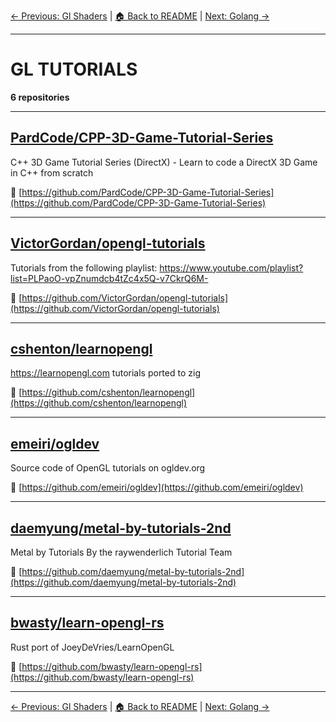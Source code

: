 [← Previous: Gl Shaders](gl-shaders.txt) | [🏠 Back to README](../README.md) | [Next: Golang →](golang.txt)

---

# GL TUTORIALS

**6 repositories**

---

## [PardCode/CPP-3D-Game-Tutorial-Series](https://github.com/PardCode/CPP-3D-Game-Tutorial-Series)

C++ 3D Game Tutorial Series (DirectX) - Learn to code a DirectX 3D Game in C++ from scratch

🔗 [https://github.com/PardCode/CPP-3D-Game-Tutorial-Series](https://github.com/PardCode/CPP-3D-Game-Tutorial-Series)

---

## [VictorGordan/opengl-tutorials](https://github.com/VictorGordan/opengl-tutorials)

Tutorials from the following playlist: https://www.youtube.com/playlist?list=PLPaoO-vpZnumdcb4tZc4x5Q-v7CkrQ6M-

🔗 [https://github.com/VictorGordan/opengl-tutorials](https://github.com/VictorGordan/opengl-tutorials)

---

## [cshenton/learnopengl](https://github.com/cshenton/learnopengl)

https://learnopengl.com tutorials ported to zig

🔗 [https://github.com/cshenton/learnopengl](https://github.com/cshenton/learnopengl)

---

## [emeiri/ogldev](https://github.com/emeiri/ogldev)

Source code of OpenGL tutorials on ogldev.org

🔗 [https://github.com/emeiri/ogldev](https://github.com/emeiri/ogldev)

---

## [daemyung/metal-by-tutorials-2nd](https://github.com/daemyung/metal-by-tutorials-2nd)

Metal by Tutorials By the raywenderlich Tutorial Team

🔗 [https://github.com/daemyung/metal-by-tutorials-2nd](https://github.com/daemyung/metal-by-tutorials-2nd)

---

## [bwasty/learn-opengl-rs](https://github.com/bwasty/learn-opengl-rs)

Rust port of JoeyDeVries/LearnOpenGL

🔗 [https://github.com/bwasty/learn-opengl-rs](https://github.com/bwasty/learn-opengl-rs)

---


[← Previous: Gl Shaders](gl-shaders.txt) | [🏠 Back to README](../README.md) | [Next: Golang →](golang.txt)

